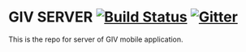 # GIV SERVER  [![Build Status](https://travis-ci.org/v36372/giv-nodejs-server.svg?branch=master)](https://travis-ci.org/v36372/giv-nodejs-server) [![Gitter](https://badges.gitter.im/Join%20Chat.svg)](https://gitter.im/v36372/giv?utm_source=badge&utm_medium=badge&utm_campaign=pr-badge)

This is the repo for server of GIV mobile application.

